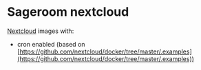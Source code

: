 # Sageroom nextcloud

[Nextcloud](https://nextcloud.com) images with:

* cron enabled (based on [https://github.com/nextcloud/docker/tree/master/.examples](https://github.com/nextcloud/docker/tree/master/.examples))

